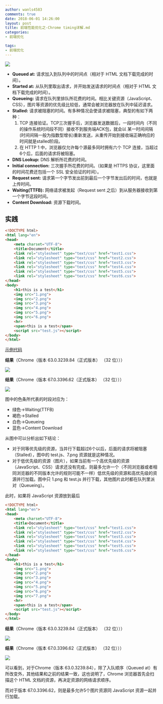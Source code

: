 ```yaml
---
author: wanls4583
comments: true
date: 2018-06-01 14:26:00
layout: post
title: 前端性能优化之-Chrome timing详解.md
categories:
- 前端优化

tags:
- 前端优化
---
```


![](http://wanls4583.github.io/images/posts/前端优化/chrome-timing-1.png)

- **Queued at:** 请求加入到队列中的时间点（相对于 HTML 文档下载完成的时间）。
- **Started at:** 从队列里取出请求，并开始发送请求的时间点（相对于 HTML 文档下载完成的时间）。
- **Queueing:** 请求在队列里排队所花费的时间。相比关键资源（JavaScript、CSS），图片等资源的优先级比较低，通常会被浏览器放在队列中延迟请求。
- **Stalled:** 请求被阻塞的时间。有多种情况会使请求被阻塞，典型的有如下两种：
	1. TCP 连接验证。TCP三次握手后，浏览器发送数据后，一段时间内（不同的操作系统时间段不同）接收不到服务端ACK包，就会以 某一时间间隔(时间间隔一般为指数型增长)重新发送，从重传开始到接收端正确响应的时间就是stalled阶段。
	2. 在 HTTP 1 中，浏览器仅允许每个源最多同时拥有六个 TCP 连接，当超过6个后，后面的请求将被阻塞。
- **DNS Lookup:** DNS 解析所花费的时间。
- **Initial connection:** 三次握手所花费的时间。（如果是 HTTPS 协议，这里面的时间花费还包括一个 SSL 安全验证的时间）。
- **Request sent:** 请求第一个字节发出前到最后一个字节发出后的时间，也就是上传时间。
- **Waiting(TTFB):** 网络请求被发起（Request sent 之后）到从服务器接收到第一个字节这段时间。
- **Content Download:** 资源下载时间。

## 实践

```html
<!DOCTYPE html>
<html lang="en">
<head>
    <meta charset="UTF-8">
    <title>Document</title>
    <link rel="stylesheet" type="text/css" href="test1.css">
    <link rel="stylesheet" type="text/css" href="test2.css">
    <link rel="stylesheet" type="text/css" href="test3.css">
    <link rel="stylesheet" type="text/css" href="test4.css">
    <link rel="stylesheet" type="text/css" href="test5.css">
    <link rel="stylesheet" type="text/css" href="test6.css">
</head>
<body>
    <h1>this is a test</h1>
    <img src="1.png">
    <img src="2.png">
    <img src="3.png">
    <img src="4.png">
    <img src="5.png">
    <img src="6.png">
    <hr>
    <span>this is a test</span>
    <script src="test.js"></script>
</body>
</html>
```

[示例代码](https://github.com/wanls4583/wanls4583.github.io/tree/master/code/chrome-timing)

**结果**（Chrome（版本 63.0.3239.84（正式版本） （32 位）））

![](http://wanls4583.github.io/images/posts/前端优化/chrome-timing-2.png)

**结果**（Chrome（版本 67.0.3396.62（正式版本） （32 位）））

![](http://wanls4583.github.io/images/posts/前端优化/chrome-timing-3.png)

图中的色条所代表的时段对应为：

- 绿色->Waiting(TTFB)
- 褐色->Stalled
- 白色->Queueing
- 蓝色->Content Download

从图中可以分析出如下结论：

- 对于同等优先级的资源，当并行下载超过6个以后，后面的请求将被阻塞（Stalled），图中的 test.js、7.png 资源就是这种情况。
- 对于低优先级的资源（图片），如果当前有一个高优先级的资源（JavaScript、CSS）请求还没有完成，则最多允许一个（不同浏览器或者相同浏览器的不同版本允许的规则可能不一样）低优先级的资源和高优先级的资源并行加载。图中只 1.png 和 test.js 并行下载，其他图片此时都在队列里派对（Queueing）。

此时，如果将 JavaScript 资源放到最后

```html
<!DOCTYPE html>
<html lang="en">
<head>
    <meta charset="UTF-8">
    <title>Document</title>
    <link rel="stylesheet" type="text/css" href="test1.css">
    <link rel="stylesheet" type="text/css" href="test2.css">
    <link rel="stylesheet" type="text/css" href="test3.css">
    <link rel="stylesheet" type="text/css" href="test4.css">
    <link rel="stylesheet" type="text/css" href="test5.css">
    <link rel="stylesheet" type="text/css" href="test6.css">
</head>
<body>
    <h1>this is a test</h1>
    <img src="1.png">
    <img src="2.png">
    <img src="3.png">
    <img src="4.png">
    <img src="5.png">
    <img src="6.png">
    <img src="7.png">
    <hr>
    <span>this is a test</span>
    <script src="test.js"></script>
</body>
</html>
```
**结果**（Chrome（版本 63.0.3239.84（正式版本） （32 位）））

![](http://wanls4583.github.io/images/posts/前端优化/chrome-timing-4.png)

**结果**（Chrome（版本 67.0.3396.62（正式版本） （32 位）））

![](http://wanls4583.github.io/images/posts/前端优化/chrome-timing-5.png)

可以看到，对于Chrome（版本 63.0.3239.84），除了入队顺序（Queued at）有所改变外，其他结果和之前的结果一致，这也说明了，Chrome 浏览器首先会扫描这个 HTML 文档的资源，再决定资源的网络请求顺序。

而对于版本 67.0.3396.62，则是最多允许5个图片资源同 JavaScript 资源一起并行加载。
